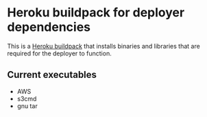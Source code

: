 # Heroku buildpack for deployer dependencies

This is a [Heroku buildpack](http://devcenter.heroku.com/articles/buildpacks) that installs binaries and libraries
that are required for the deployer to function.

## Current executables
* AWS
* s3cmd
* gnu tar
